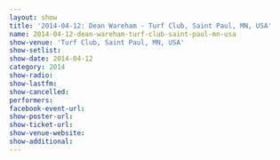 ```yaml
---
layout: show
title: '2014-04-12: Dean Wareham - Turf Club, Saint Paul, MN, USA'
name: 2014-04-12-dean-wareham-turf-club-saint-paul-mn-usa
show-venue: 'Turf Club, Saint Paul, MN, USA'
show-setlist: 
show-date: 2014-04-12
category: 2014
show-radio: 
show-lastfm: 
show-cancelled: 
performers: 
facebook-event-url: 
show-poster-url: 
show-ticket-url: 
show-venue-website: 
show-additional: 
---
```


